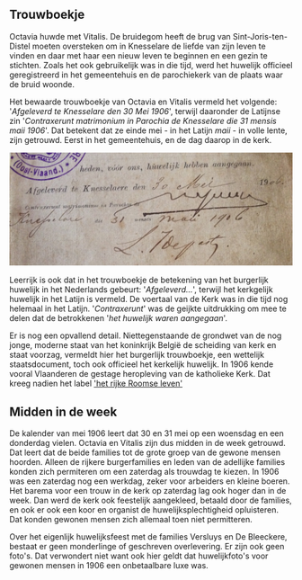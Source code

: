 ## Trouwboekje

Octavia huwde met Vitalis. De bruidegom heeft de brug van Sint-Joris-ten-Distel moeten oversteken om in Knesselare de liefde van zijn leven te vinden en daar met haar een nieuw leven te beginnen en een gezin te stichten. Zoals het ook gebruikelijk was in die tijd, werd het huwelijk officieel geregistreerd in het gemeentehuis en de parochiekerk van de plaats waar de bruid woonde. 

Het bewaarde trouwboekje van Octavia en Vitalis vermeld het volgende: '_Afgeleverd te Knesselare den 30 Mei 1906_', terwijl daaronder de Latijnse zin '_Contraxerunt matrimonium in Parochia de Knesselare die 31 mensis maii 1906_'. Dat betekent dat ze einde mei - in het Latijn _maii_ - in volle lente, zijn getrouwd. Eerst in het gemeentehuis, en de dag daarop in de kerk. 

![detailh](detailh.jpg)

Leerrijk is ook dat in het trouwboekje de betekening van het burgerlijk huwelijk in het Nederlands gebeurt: '_Afgeleverd..._', terwijl het kerkgelijk huwelijk in het Latijn is vermeld. De voertaal van de Kerk was in die tijd nog helemaal in het Latijn. '_Contraxerunt_' was de geijkte uitdrukking om mee te delen dat de betrokkenen '_het huwelijk waren aangegaan_'. 

Er is nog een opvallend detail. Niettegenstaande de grondwet van de nog jonge, moderne staat van het koninkrijk België de scheiding van kerk en staat voorzag, vermeldt hier het burgerlijk trouwboekje, een wettelijk staatsdocument, toch ook officieel het kerkelijk huwelijk. In 1906 kende vooral Vlaanderen de gestage heropleving van de katholieke Kerk. Dat kreeg nadien het label ['het rijke Roomse leven'](bakermat) 

## Midden in de week

De kalender van mei 1906 leert dat 30 en 31 mei op een woensdag en een donderdag vielen. Octavia en Vitalis zijn dus midden in de week getrouwd. Dat leert dat de beide families tot de grote groep van de gewone mensen hoorden. Alleen de rijkere burgerfamilies en leden van de adellijke families konden zich permiteren om een zaterdag als trouwdag te kiezen. In 1906 was een zaterdag nog een werkdag, zeker voor arbeiders en kleine boeren. Het barema voor een trouw in de kerk op zaterdag lag ook hoger dan in de week. Dan werd de kerk ook feestelijk aangekleed, betaald door de families, en ook er ook een koor en organist de huwelijksplechtigheid opluisteren. Dat konden gewonen mensen zich allemaal toen niet permitteren. 

Over het eigenlijk huwelijksfeest met de families Versluys en De Bleeckere, bestaat er geen monderlinge of geschreven overlevering. Er zijn ook geen foto's. Dat verwondert niet want ook hier geldt dat huwelijkfoto's voor gewonen mensen in 1906 een onbetaalbare luxe was. 